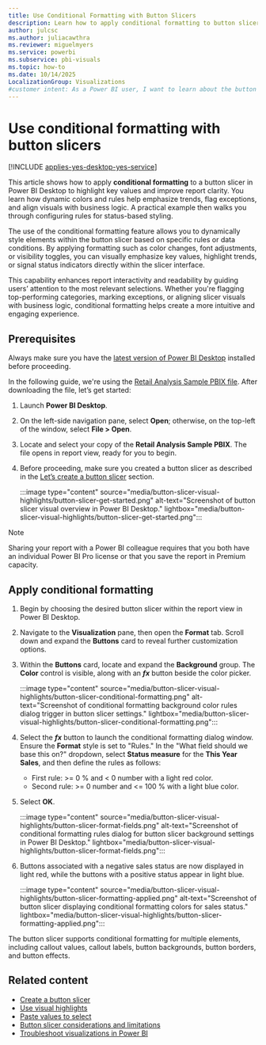 ```yaml
---
title: Use Conditional Formatting with Button Slicers
description: Learn how to apply conditional formatting to button slicers to highlight key metrics and improve report interactivity in Power BI Desktop.
author: julcsc
ms.author: juliacawthra
ms.reviewer: miguelmyers
ms.service: powerbi
ms.subservice: pbi-visuals
ms.topic: how-to
ms.date: 10/14/2025
LocalizationGroup: Visualizations
#customer intent: As a Power BI user, I want to learn about the button slicer feature in Power BI Desktop, including how to format it, so I can enhance my reports with interactive filtering options.
---
```


# Use conditional formatting with button slicers

[!INCLUDE [applies-yes-desktop-yes-service](../includes/applies-yes-desktop-yes-service.md)]

This article shows how to apply **conditional formatting** to a button slicer in Power BI Desktop to highlight key values and improve report clarity. You learn how dynamic colors and rules help emphasize trends, flag exceptions, and align visuals with business logic. A practical example then walks you through configuring rules for status-based styling.

The use of the conditional formatting feature allows you to dynamically style elements within the button slicer based on specific rules or data conditions. By applying formatting such as color changes, font adjustments, or visibility toggles, you can visually emphasize key values, highlight trends, or signal status indicators directly within the slicer interface.

This capability enhances report interactivity and readability by guiding users’ attention to the most relevant selections. Whether you're flagging top-performing categories, marking exceptions, or aligning slicer visuals with business logic, conditional formatting helps create a more intuitive and engaging experience.

## Prerequisites

Always make sure you have the [latest version of Power BI Desktop](https://www.microsoft.com/en-us/download/details.aspx?id=58494) installed before proceeding.

In the following guide, we're using the [Retail Analysis Sample PBIX file](https://download.microsoft.com/download/9/6/D/96DDC2FF-2568-491D-AAFA-AFDD6F763AE3/Retail%20Analysis%20Sample%20PBIX.pbix). After downloading the file, let’s get started:

1. Launch **Power BI Desktop**.
1. On the left-side navigation pane, select **Open**; otherwise, on the top-left of the window, select **File > Open**.
1. Locate and select your copy of the **Retail Analysis Sample PBIX**. The file opens in report view, ready for you to begin.
1. Before proceeding, make sure you created a button slicer as described in the [Let’s create a button slicer](/power-bi/visuals/power-bi-visualization-button-slicer#lets-create-a-button-slicer) section.

    :::image type="content" source="media/button-slicer-visual-highlights/button-slicer-get-started.png" alt-text="Screenshot of button slicer visual overview in Power BI Desktop." lightbox="media/button-slicer-visual-highlights/button-slicer-get-started.png":::

> [!NOTE]
> Sharing your report with a Power BI colleague requires that you both have an individual Power BI Pro license or that you save the report in Premium capacity.

## Apply conditional formatting

1. Begin by choosing the desired button slicer within the report view in Power BI Desktop.
1. Navigate to the **Visualization** pane, then open the **Format** tab. Scroll down and expand the **Buttons** card to reveal further customization options.
1. Within the **Buttons** card, locate and expand the **Background** group. The **Color** control is visible, along with an ***fx*** button beside the color picker.

    :::image type="content" source="media/button-slicer-visual-highlights/button-slicer-conditional-formatting.png" alt-text="Screenshot of conditional formatting background color rules dialog trigger in button slicer settings." lightbox="media/button-slicer-visual-highlights/button-slicer-conditional-formatting.png":::

1. Select the ***fx*** button to launch the conditional formatting dialog window. Ensure the **Format** style is set to "Rules." In the "What field should we base this on?" dropdown, select **Status measure** for the **This Year Sales**, and then define the rules as follows:

   - First rule: >= 0 % and < 0 number with a light red color.
   - Second rule: >= 0 number and <= 100 % with a light blue color.

1. Select **OK**.

    :::image type="content" source="media/button-slicer-visual-highlights/button-slicer-format-fields.png" alt-text="Screenshot of conditional formatting rules dialog for button slicer background settings in Power BI Desktop." lightbox="media/button-slicer-visual-highlights/button-slicer-format-fields.png":::

1. Buttons associated with a negative sales status are now displayed in light red, while the buttons with a positive status appear in light blue.

    :::image type="content" source="media/button-slicer-visual-highlights/button-slicer-formatting-applied.png" alt-text="Screenshot of button slicer displaying conditional formatting colors for sales status." lightbox="media/button-slicer-visual-highlights/button-slicer-formatting-applied.png":::

The button slicer supports conditional formatting for multiple elements, including callout values, callout labels, button backgrounds, button borders, and button effects.

## Related content

- [Create a button slicer](power-bi-visualization-button-slicer.md)
- [Use visual highlights](button-slicer-visual-highlights.md)
- [Paste values to select](button-slicer-paste-values.md)
- [Button slicer considerations and limitations](power-bi-visualization-list-slicer-considerations-limitations.md)
- [Troubleshoot visualizations in Power BI](power-bi-visualization-troubleshoot.md)
